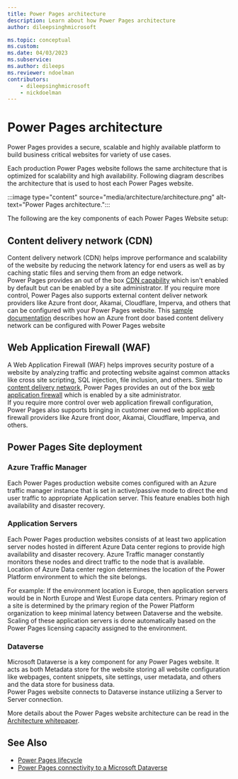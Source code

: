 ```yaml
---
title: Power Pages architecture 
description: Learn about how Power Pages architecture
author: dileepsinghmicrosoft

ms.topic: conceptual
ms.custom: 
ms.date: 04/03/2023
ms.subservice: 
ms.author: dileeps
ms.reviewer: ndoelman
contributors:
    - dileepsinghmicrosoft
    - nickdoelman
---
```


# Power Pages architecture

Power Pages provides a secure, scalable and highly available platform to build business critical websites for variety of use cases.

Each production Power Pages website follows the same architecture that is optimized for scalability and high availability. Following diagram describes the architecture that is used to host each Power Pages website.

:::image type="content" source="media/architecture/architecture.png" alt-text="Power Pages architecture.":::

The following are the key components of each Power Pages Website setup:

## Content delivery network (CDN)

Content delivery network (CDN) helps improve performance and scalability of the website by reducing the network latency for end users as well as by caching static files and serving them from an edge network.  
Power Pages provides an out of the box [CDN capability](../configure/configure-cdn.md) which isn't enabled by default but can be enabled by a site administrator.
If you require more control, Power Pages also supports external content deliver network providers like Azure front door, Akamai, Cloudflare, Imperva, and others that can be configured with your Power Pages website. This [sample documentation](../configure/azure-front-door.md) describes how an Azure front door based content delivery network can be configured with Power Pages website

## Web Application Firewall (WAF)

A Web Application Firewall (WAF) helps improves security posture of a website by analyzing traffic and protecting website against common attacks like cross site scripting, SQL injection, file inclusion, and others.
Similar to [content delivery network](#content-delivery-network-cdn), Power Pages provides an out of the box [web application firewall](../security/web-application-firewall.md) which is enabled by a site administrator.  
If you require more control over web application firewall configuration, Power Pages also supports bringing in customer owned web application firewall providers like Azure front door, Akamai, Cloudflare, Imperva, and others.

## Power Pages Site deployment

### Azure Traffic Manager
    
Each Power Pages production website comes configured with an Azure traffic manager instance that is set in active/passive mode to direct the end user traffic to appropriate Application server. This feature enables both high availability and disaster recovery.

### Application Servers

Each Power Pages production websites consists of at least two application server nodes hosted in different Azure Data center regions to provide high availability and disaster recovery. Azure Traffic manager constantly monitors these nodes and direct traffic to the node that is available. Location of Azure Data center region determines the location of the Power Platform environment to which the site belongs. 

For example: If the environment location is Europe, then application servers would be in North Europe and West Europe data centers. Primary region of a site is determined by the primary region of the Power Platform organization to keep minimal latency between Dataverse and the website. Scaling of these application servers is done automatically based on the Power Pages licensing capacity assigned to the environment.

### Dataverse

Microsoft Dataverse is a key component for any Power Pages website. It acts as both Metadata store for the website storing all website configuration like webpages, content snippets, site settings, user metadata, and others and the data store for business data.  
Power Pages website connects to Dataverse instance utilizing a Server to Server connection. 

More details about the Power Pages website architecture can be read in the [Architecture whitepaper](../guidance/white-papers/architecture.md).

## See Also
- [Power Pages lifecycle](lifecycle.md)
- [Power Pages connectivity to a Microsoft Dataverse](connectivity.md)